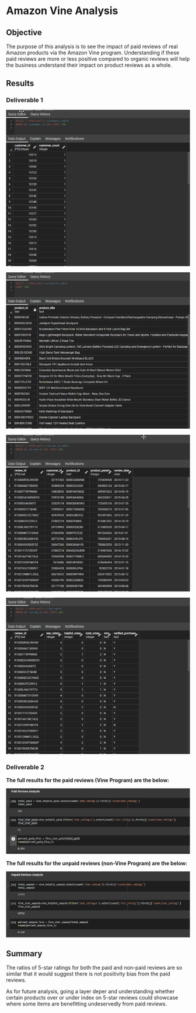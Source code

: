 # **Amazon Vine Analysis**

## **Objective**
The purpose of this analysis is to see the impact of paid reviews of real Amazon products via the Amazon Vine program. Understanding if these paid reviews are more or less positive compared to organic reviews will help the business understand their impact on product reviews as a whole.


## **Results**
### **Deliverable 1**
![proof_customer](resources/customers_table_proof.png)

![proof_products](resources/products_table_proof.png)

![proof_review](resources/review_id_table_proof.png)

![proof_vine](resources/vine_table_proof.png)

### **Deliverable 2**
**The full results for the paid reviews (Vine Program) are the below:**

![paid_summary_analysis](resources/paid_reviews_analysis.png)

**The full results for the unpaid reviews (non-Vine Program) are the below:**

![unpaid_summary_analysis](resources/unpaid_reviews_analysis.png)

## **Summary**
The ratios of 5-star ratings for both the paid and non-paid reviews are so similar that it would suggest there is not positivity bias from the paid reviews.

As for future analysis, going a layer deper and understanding whether certain products over or under index on 5-star reviews could showcase where some items are benefitting undeservedly from paid reviews.